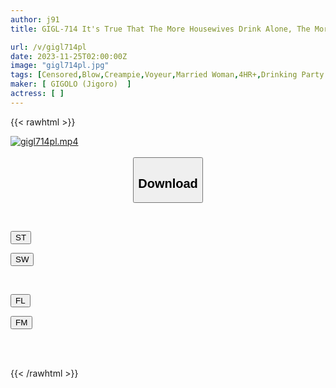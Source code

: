 ```yaml
---
author: j91
title: GIGL-714 It's True That The More Housewives Drink Alone, The More Stress They Have On Their Husbands! ? Izakaya Pick-up And Take Home SEX Secret Camera 3

url: /v/gigl714pl
date: 2023-11-25T02:00:00Z
image: "gigl714pl.jpg"
tags: [Censored,Blow,Creampie,Voyeur,Married Woman,4HR+,Drinking Party	 ]
maker: [ GIGOLO (Jigoro)  ]
actress: [ ]
---
```



{{< rawhtml >}}

<div class="video" data-videoid="QyLxYbZmqzT0Y4y">
    <a href="javascript:;">
        <img src="/v/gigl714pl/gigl714pl.jpg" width="WIDTH" height="HEIGHT" alt="gigl714pl.mp4" loading="lazy">
    </a>
</div>

<script type="text/javascript" src="https://j91.asia/asset/on-demand-st.js"></script>

<br>
  <link rel="stylesheet" href="https://j91.asia/asset/bs5.css">
  
  <center>
  <button class="btn btn-primary" type="button" data-bs-toggle="collapse" data-bs-target=".multi-collapse" aria-expanded="false" aria-controls="multiCollapseExample1 multiCollapseExample2"><h2>Download</h2></button></center>
</p>
<div class="row">
  <div class="col">
    <div class="collapse multi-collapse" id="multiCollapseExample1">
      <div class="card card-body">
	      	      <br>
<div class="buttons">  
<p><a href="https://streamtape.to/v/QyLxYbZmqzT0Y4y" target="_blank"><button class="btn-hover color-3"><i class="fa fa-download"></i> ST</button></a></p>
<p><a href="https://flaswish.com/xdx58gpkx8x8" target="_blank"><button class="btn-hover color-2"><i class="fa fa-download"></i> SW</button></a></p></div>
    </div>
  </div>
</div>
  <div class="col">
    <div class="collapse multi-collapse" id="multiCollapseExample2">
      <div class="card card-body">
	      <br>
<div class="buttons">
<p><a href="javascript:;" target="_blank"><button class="btn-hover color-9"><i class="fa fa-download"></i> FL</button></a></p>
<p><a href="javascript:;" target="_blank"><button class="btn-hover color-8"><i class="fa fa-download"></i> FM</button></a></p></div>
<br><br>
      </div>
    </div>
  </div>
</div>

{{< /rawhtml >}}
